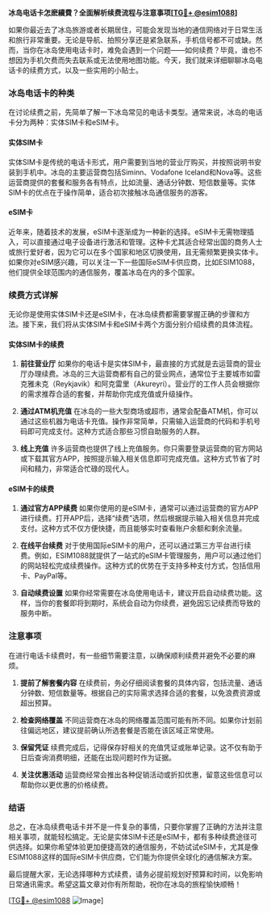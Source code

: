 **冰岛电话卡怎麽續費？全面解析续费流程与注意事项[[TG💪+ @esim1088](https://t.me/s/esim1088)]**

如果你最近去了冰岛旅游或者长期居住，可能会发现当地的通信网络对于日常生活和旅行非常重要。无论是导航、拍照分享还是紧急联系，手机信号都不可或缺。然而，当你在冰岛使用电话卡时，难免会遇到一个问题——如何续费？毕竟，谁也不想因为手机欠费而失去联系或无法使用地图功能。今天，我们就来详细聊聊冰岛电话卡的续费方式，以及一些实用的小贴士。

### 冰岛电话卡的种类

在讨论续费之前，先简单了解一下冰岛常见的电话卡类型。通常来说，冰岛的电话卡分为两种：实体SIM卡和eSIM卡。

#### 实体SIM卡

实体SIM卡是传统的电话卡形式，用户需要到当地的营业厅购买，并按照说明书安装到手机中。冰岛的主要运营商包括Siminn、Vodafone Iceland和Nova等。这些运营商提供的套餐和服务各有特点，比如流量、通话分钟数、短信数量等。实体SIM卡的优点在于操作简单，适合初次接触冰岛通信服务的游客。

#### eSIM卡

近年来，随着技术的发展，eSIM卡逐渐成为一种新的选择。eSIM卡无需物理插入，可以直接通过电子设备进行激活和管理。这种卡尤其适合经常出国的商务人士或旅行爱好者，因为它可以在多个国家和地区切换使用，且无需频繁更换实体卡。如果你对eSIM感兴趣，可以关注一下一些国际eSIM卡供应商，比如ESIM1088，他们提供全球范围内的通信服务，覆盖冰岛在内的多个国家。

### 续费方式详解

无论你是使用实体SIM卡还是eSIM卡，在冰岛续费都需要掌握正确的步骤和方法。接下来，我们将从实体SIM卡和eSIM卡两个方面分别介绍续费的具体流程。

#### 实体SIM卡的续费

1. **前往营业厅**
   如果你的电话卡是实体SIM卡，最直接的方式就是去运营商的营业厅办理续费。冰岛的三大运营商都有自己的营业网点，通常位于主要城市如雷克雅未克（Reykjavik）和阿克雷里（Akureyri）。营业厅的工作人员会根据你的需求推荐合适的套餐，并帮助你完成充值或升级操作。

2. **通过ATM机充值**
   在冰岛的一些大型商场或超市，通常会配备ATM机，你可以通过这些机器为电话卡充值。操作非常简单，只需输入运营商的代码和手机号码即可完成支付。这种方式适合那些习惯自助服务的人群。

3. **线上充值**
   许多运营商也提供了线上充值服务。你只需要登录运营商的官方网站或下载其官方APP，按照提示输入相关信息即可完成充值。这种方式节省了时间和精力，非常适合忙碌的现代人。

#### eSIM卡的续费

1. **通过官方APP续费**
   如果你使用的是eSIM卡，通常可以通过运营商的官方APP进行续费。打开APP后，选择“续费”选项，然后根据提示输入相关信息并完成支付。这种方式不仅方便快捷，而且能够实时查看账户余额和剩余流量。

2. **在线平台续费**
   对于使用国际eSIM卡的用户，还可以通过第三方平台进行续费。例如，ESIM1088就提供了一站式的eSIM卡管理服务，用户可以通过他们的网站轻松完成续费操作。这种方式的优势在于支持多种支付方式，包括信用卡、PayPal等。

3. **自动续费设置**
   如果你经常需要在冰岛使用电话卡，建议开启自动续费功能。这样，当你的套餐即将到期时，系统会自动为你续费，避免因忘记续费而导致的服务中断。

### 注意事项

在进行电话卡续费时，有一些细节需要注意，以确保顺利续费并避免不必要的麻烦。

1. **提前了解套餐内容**
   在续费前，务必仔细阅读套餐的具体内容，包括流量、通话分钟数、短信数量等。根据自己的实际需求选择合适的套餐，以免浪费资源或超出预算。

2. **检查网络覆盖**
   不同运营商在冰岛的网络覆盖范围可能有所不同。如果你计划前往偏远地区，建议提前确认所选套餐是否能在该区域正常使用。

3. **保留凭证**
   续费完成后，记得保存好相关的充值凭证或账单记录。这不仅有助于日后查询消费明细，还能在出现问题时作为证据。

4. **关注优惠活动**
   运营商经常会推出各种促销活动或折扣优惠，留意这些信息可以帮助你以更优惠的价格续费。

### 结语

总之，在冰岛续费电话卡并不是一件复杂的事情，只要你掌握了正确的方法并注意相关事项，就能轻松搞定。无论是实体SIM卡还是eSIM卡，都有多种续费途径可供选择。如果你希望体验更加便捷高效的通信服务，不妨试试eSIM卡，尤其是像ESIM1088这样的国际eSIM卡供应商，它们能为你提供全球化的通信解决方案。

最后提醒大家，无论选择哪种方式续费，请务必提前规划好预算和时间，以免影响日常通讯需求。希望这篇文章对你有所帮助，祝你在冰岛的旅程愉快顺畅！

[[TG💪+ @esim1088](https://t.me/s/esim1088) ![Image](https://i.postimg.cc/4NQfJmqS/Snipaste-2025-05-13-00-14-12.png)]